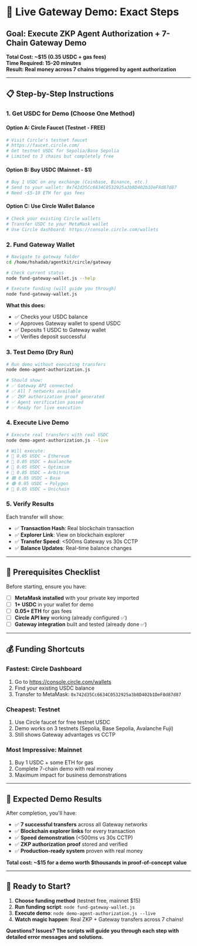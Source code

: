 # 🚀 Live Gateway Demo: Exact Steps

## **Goal: Execute ZKP Agent Authorization + 7-Chain Gateway Demo**

**Total Cost: ~$15 (0.35 USDC + gas fees)**  
**Time Required: 15-20 minutes**  
**Result: Real money across 7 chains triggered by agent authorization**

---

## 📋 **Step-by-Step Instructions**

### **1. Get USDC for Demo (Choose One Method)**

#### **Option A: Circle Faucet (Testnet - FREE)**
```bash
# Visit Circle's testnet faucet
# https://faucet.circle.com/
# Get testnet USDC for Sepolia/Base Sepolia
# Limited to 3 chains but completely free
```

#### **Option B: Buy USDC (Mainnet - $1)**
```bash
# Buy 1 USDC on any exchange (Coinbase, Binance, etc.)
# Send to your wallet: 0x742d35Cc6634C0532925a3b8D402b1DeF8d87d87
# Need ~$5-10 ETH for gas fees
```

#### **Option C: Use Circle Wallet Balance**
```bash
# Check your existing Circle wallets
# Transfer USDC to your MetaMask wallet
# Use Circle dashboard: https://console.circle.com/wallets
```

### **2. Fund Gateway Wallet**

```bash
# Navigate to gateway folder
cd /home/hshadab/agentkit/circle/gateway

# Check current status
node fund-gateway-wallet.js --help

# Execute funding (will guide you through)
node fund-gateway-wallet.js
```

**What this does:**
- ✅ Checks your USDC balance
- ✅ Approves Gateway wallet to spend USDC  
- ✅ Deposits 1 USDC to Gateway wallet
- ✅ Verifies deposit successful

### **3. Test Demo (Dry Run)**

```bash
# Run demo without executing transfers
node demo-agent-authorization.js

# Should show:
# ✅ Gateway API connected
# ✅ All 7 networks available  
# ✅ ZKP authorization proof generated
# ✅ Agent verification passed
# ✅ Ready for live execution
```

### **4. Execute Live Demo**

```bash
# Execute real transfers with real USDC
node demo-agent-authorization.js --live

# Will execute:
# 🔷 0.05 USDC → Ethereum
# 🔺 0.05 USDC → Avalanche  
# 🔴 0.05 USDC → Optimism
# 🔵 0.05 USDC → Arbitrum
# 🟦 0.05 USDC → Base
# 🟣 0.05 USDC → Polygon
# 🦄 0.05 USDC → Unichain
```

### **5. Verify Results**

Each transfer will show:
- ✅ **Transaction Hash**: Real blockchain transaction
- ✅ **Explorer Link**: View on blockchain explorer
- ✅ **Transfer Speed**: <500ms Gateway vs 30s CCTP
- ✅ **Balance Updates**: Real-time balance changes

---

## 🚨 **Prerequisites Checklist**

Before starting, ensure you have:

- [ ] **MetaMask installed** with your private key imported
- [ ] **1+ USDC** in your wallet for demo
- [ ] **0.05+ ETH** for gas fees
- [ ] **Circle API key** working (already configured ✅)
- [ ] **Gateway integration** built and tested (already done ✅)

---

## 💰 **Funding Shortcuts**

### **Fastest: Circle Dashboard**
1. Go to https://console.circle.com/wallets
2. Find your existing USDC balance
3. Transfer to MetaMask: `0x742d35Cc6634C0532925a3b8D402b1DeF8d87d87`

### **Cheapest: Testnet**
1. Use Circle faucet for free testnet USDC
2. Demo works on 3 testnets (Sepolia, Base Sepolia, Avalanche Fuji)
3. Still shows Gateway advantages vs CCTP

### **Most Impressive: Mainnet**
1. Buy 1 USDC + some ETH for gas
2. Complete 7-chain demo with real money
3. Maximum impact for business demonstrations

---

## 🎯 **Expected Demo Results**

After completion, you'll have:

- ✅ **7 successful transfers** across all Gateway networks
- ✅ **Blockchain explorer links** for every transaction  
- ✅ **Speed demonstration** (<500ms vs 30s CCTP)
- ✅ **ZKP authorization proof** stored and verified
- ✅ **Production-ready system** proven with real money

**Total cost: ~$15 for a demo worth $thousands in proof-of-concept value**

---

## 🚀 **Ready to Start?**

1. **Choose funding method** (testnet free, mainnet $15)
2. **Run funding script**: `node fund-gateway-wallet.js`  
3. **Execute demo**: `node demo-agent-authorization.js --live`
4. **Watch magic happen**: Real ZKP + Gateway transfers across 7 chains!

**Questions? Issues? The scripts will guide you through each step with detailed error messages and solutions.**